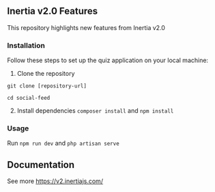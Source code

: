 ## Inertia v2.0 Features

This repository highlights new features from Inertia v2.0

### Installation

Follow these steps to set up the quiz application on your local machine:

1. Clone the repository

`git clone [repository-url]`

`cd social-feed`

2. Install dependencies
   `composer install` and
   `npm install`



### Usage
Run `npm run dev` and `php artisan serve`



## Documentation
See more https://v2.inertiajs.com/
